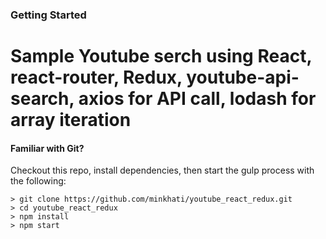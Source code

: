 
### Getting Started

# Sample Youtube serch using React, react-router, Redux, youtube-api-search, axios for API call, lodash for array iteration  

#### Familiar with Git?
Checkout this repo, install dependencies, then start the gulp process with the following:

```
> git clone https://github.com/minkhati/youtube_react_redux.git
> cd youtube_react_redux
> npm install
> npm start
```



